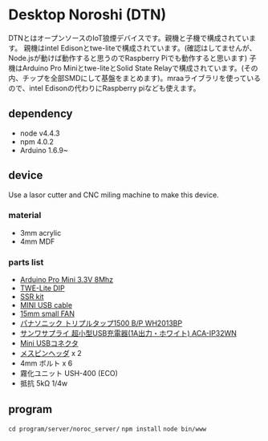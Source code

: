 # Desktop Noroshi (DTN)
DTNとはオープンソースのIoT狼煙デバイスです。親機と子機で構成されています。
親機はintel Edisonとtwe-liteで構成されています。(確認はしてませんが、Node.jsが動けば動作すると思うのでRaspberry Piでも動作すると思います)
子機はArduino Pro Miniとtwe-liteとSolid State Relayで構成されています。(その内、チップを全部SMDにして基盤をまとめます)。mraaライブラリを使っているので、intel Edisonの代わりにRaspberry piなども使えます。

## dependency
+ node v4.4.3
+ npm   4.0.2
+ Arduino  1.6.9~

## device
Use a lasor cutter and CNC miling machine to make this device.
### material
+ 3mm acrylic
+ 4mm MDF
### parts list
+ [Arduino Pro Mini 3.3V 8Mhz](https://www.sparkfun.com/products/11114)
+ [TWE-Lite DIP](http://akizukidenshi.com/catalog/g/gM-06760/)
+ [SSR kit](http://akizukidenshi.com/catalog/g/gK-00203/)
+ [MINI USB cable](https://www.amazon.co.jp/gp/product/B00068KUX8/ref=oh_aui_detailpage_o08_s00?ie=UTF8&psc=1)
+ [15mm small FAN](http://store.shopping.yahoo.co.jp/vshopu/2168-1301.html?sc_e=slga_pla)
+ [パナソニック トリプルタップ1500 B/P WH2013BP](https://www.amazon.co.jp/gp/product/B007CW3010/ref=oh_aui_detailpage_o05_s00?ie=UTF8&psc=1)
+ [サンワサプライ 超小型USB充電器(1A出力・ホワイト) ACA-IP32WN](https://www.amazon.co.jp/gp/product/B01A89GJ70/ref=oh_aui_detailpage_o09_s00?ie=UTF8&psc=1)
+ [Mini USBコネクタ](http://akizukidenshi.com/catalog/g/gC-05843/)
+ [メスピンヘッダ](http://akizukidenshi.com/catalog/g/gC-10073/) x 2
+ 4mm ボルト x 6
+ 霧化ユニット USH-400 (ECO)
+ 抵抗 5kΩ 1/4w

## program
`cd program/server/noroc_server/`
`npm install`
`node bin/www`
